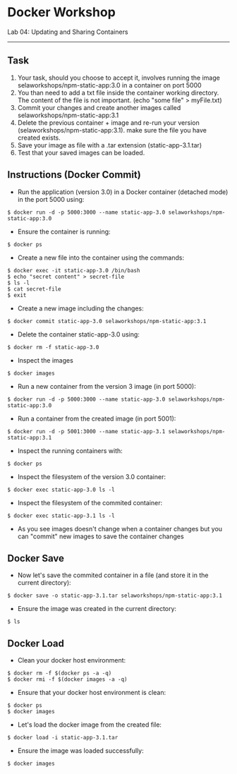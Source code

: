 # Docker Workshop
Lab 04: Updating and Sharing Containers

---
## Task
1. Your task, should you choose to accept it, involves running the image selaworkshops/npm-static-app:3.0
in a container on port 5000
2. You than need to add a txt file inside the container working directory. The content of the file is not important.
(echo "some file" > myFile.txt)
3. Commit your changes and create another images called selaworkshops/npm-static-app:3.1
4. Delete the previous container + image and re-run your version (selaworkshops/npm-static-app:3.1). 
make sure the file you have created exists.
5. Save your image as file with a .tar extension (static-app-3.1.tar)
6. Test that your saved images can be loaded.


## Instructions (Docker Commit)

 - Run the application (version 3.0) in a Docker container (detached mode) in the port 5000 using:
```
$ docker run -d -p 5000:3000 --name static-app-3.0 selaworkshops/npm-static-app:3.0
```

 - Ensure the container is running:
```
$ docker ps
```

 - Create a new file into the container using the commands:
```
$ docker exec -it static-app-3.0 /bin/bash
$ echo "secret content" > secret-file
$ ls -l
$ cat secret-file
$ exit
```

 - Create a new image including the changes:
```
$ docker commit static-app-3.0 selaworkshops/npm-static-app:3.1
```

 - Delete the container static-app-3.0 using:
```
$ docker rm -f static-app-3.0
```

 - Inspect the images
```
$ docker images
```

 - Run a new container from the version 3 image (in port 5000):
```
$ docker run -d -p 5000:3000 --name static-app-3.0 selaworkshops/npm-static-app:3.0
```

 - Run a container from the created image (in port 5001):
```
$ docker run -d -p 5001:3000 --name static-app-3.1 selaworkshops/npm-static-app:3.1
```

 - Inspect the running containers with:
```
$ docker ps
```

 - Inspect the filesystem of the version 3.0 container:
```
$ docker exec static-app-3.0 ls -l
```

 - Inspect the filesystem of the commited container:
```
$ docker exec static-app-3.1 ls -l
```

 - As you see images doesn't change when a container changes but you can "commit" new images to save the container changes 

 
 
## Docker Save

 - Now let's save the commited container in a file (and store it in the current directory):
```
$ docker save -o static-app-3.1.tar selaworkshops/npm-static-app:3.1
```

 - Ensure the image was created in the current directory:
```
$ ls
```



## Docker Load

 - Clean your docker host environment:
```
$ docker rm -f $(docker ps -a -q)
$ docker rmi -f $(docker images -a -q)
```

 - Ensure that your docker host environment is clean:
```
$ docker ps
$ docker images
```

 - Let's load the docker image from the created file:
```
$ docker load -i static-app-3.1.tar
```

 - Ensure the image was loaded successfully:
 ```
 $ docker images
 ```
